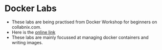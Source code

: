 # Docker Labs
* These labs are being practised from Docker Workshop for beginners on collabnix.com.
* Here is the [online link](http://dockerlabs.collabnix.com/workshop/docker/)
* These labs are mainly focussed at managing docker containers and writing images.
